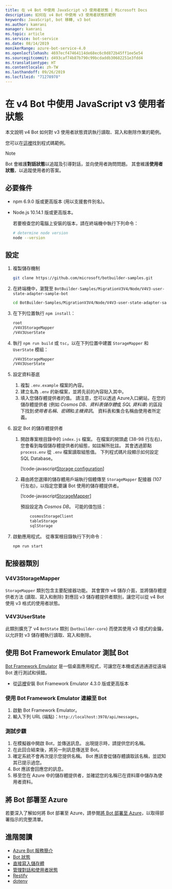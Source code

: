 ```yaml
---
title: 在 v4 Bot 中使用 JavaScript v3 使用者狀態 | Microsoft Docs
description: 如何在 v4 Bot 中使用 v3 使用者狀態的範例
keywords: JavaScript, bot 移轉, v3 bot
ms.author: kamrani
manager: kamrani
ms.topic: article
ms.service: bot-service
ms.date: 08/14/2019
monikerRange: azure-bot-service-4.0
ms.openlocfilehash: 4697ecf47464114de68ec6c0d872b45ff1ee5e54
ms.sourcegitcommit: d493caf74b87b790c99bcdaddb30682251e3fdd4
ms.translationtype: HT
ms.contentlocale: zh-TW
ms.lasthandoff: 09/26/2019
ms.locfileid: "71278978"
---
```

<!-- This article is on hold -->

# <a name="using-javascript-v3-user-state-in-a-v4-bot"></a>在 v4 Bot 中使用 JavaScript v3 使用者狀態

本文說明 v4 Bot 如何對 v3 使用者狀態資訊執行讀取、寫入和刪除作業的範例。

您可以在[這裡](https://github.com/microsoft/BotBuilder-Samples/tree/master/MigrationV3V4/Node/V4V3-user-state-adapter-sample-bot)找到程式碼範例。

> [!NOTE]
> Bot 會維護**對話狀態**以追蹤及引導對話，並向使用者詢問問題。 其會維護**使用者狀態**，以追蹤使用者的答案。

## <a name="prerequisites"></a>必要條件

- npm 6.9.0 版或更高版本 (用以支援套件別名)。

- Node.js 10.14.1 版或更高版本。

    若要檢查您的電腦上安裝的版本，請在終端機中執行下列命令：

    ```bash
    # determine node version
    node --version
    ```

## <a name="setup"></a>設定

1. 複製儲存機制

    ```bash
    git clone https://github.com/microsoft/botbuilder-samples.git
    ```

1. 在終端機中，瀏覽至 `BotBuilder-Samples/MigrationV3V4/Node/V4V3-user-state-adapter-sample-bot`

    ```bash
    cd BotBuilder-Samples/MigrationV3V4/Node/V4V3-user-state-adapter-sample-bot
    ```

1. 在下列位置執行 `npm install`：

    ```bash
    root
    /V4V3StorageMapper
    /V4V3UserState
    ```

1. 執行 ``npm run build`` 或 ``tsc``，以在下列位置中建置 `StorageMapper` 和 `UserState` 模組：

    ```bash
    /V4V3StorageMapper
    /V4V3UserState
    ```

1. 設定資料基底

    1. 複製 `.env.example` 檔案的內容。
    1. 建立名為 `.env` 的新檔案，並將先前的內容貼入其中。 
    1. 填入您儲存體提供者的值。
        請注意，您可以透過 Azure入口網站，在您的儲存體提供者 (例如 *Cosmos DB*、*資料表儲存體*或 *SQL 資料庫*) 的區段下找到*使用者名稱*、*密碼*和*主機資訊*。 資料表和集合名稱由使用者所定義。
  
1. 設定 Bot 的儲存體提供者

    1. 開啟專案根目錄中的 `index.js` 檔案。 在檔案的開頭處 (38-98 行左右)，您會看到每個儲存體提供者的組態，如註解所批註。 其會透過節點 `process.env` 從 `.env` 檔案讀取組態值。 下列程式碼片段顯示如何設定 SQL Database。

        [!code-javascript[Storage configuration](~/../botbuilder-samples/MigrationV3V4/Node/V4V3-user-state-adapter-sample-bot/index.js?range=77-92)]

    1. 藉由將您選擇的儲存體用戶端執行個體傳至 `StorageMapper` 配接器 (107 行左右)，以指定您要讓 Bot 使用的儲存體提供者。  

        [!code-javascript[StorageMapper](~/../botbuilder-samples/MigrationV3V4/Node/V4V3-user-state-adapter-sample-bot/index.js?range=105-107)]

        預設設定為 *Cosmos DB*。 可能的值包括：

        ```bash
            cosmosStorageClient
            tableStorage
            sqlStorage
        ```

1. 啟動應用程式。 從專案根目錄執行下列命令︰

    ```bash
    npm run start
    ```

## <a name="adapter-classes"></a>配接器類別

### <a name="v4v3storagemapper"></a>V4V3StorageMapper

`StorageMapper` 類別包含主要配接器功能。 其會實作 v4 儲存介面，並將儲存體提供者方法 (讀取、寫入和刪除) 對應回 v3 儲存體提供者類別，讓您可以從 v4 Bot 使用 v3 格式的使用者狀態。

### <a name="v4v3userstate"></a>V4V3UserState

此類別擴充了 v4 `BotState` 類別 (`botbuilder-core`) 而使其使用 v3 樣式的金鑰，以允許對 v3 儲存體執行讀取、寫入和刪除。

## <a name="testing-the-bot-using-bot-framework-emulator"></a>使用 Bot Framework Emulator 測試 Bot

[Bot Framework Emulator][5] 是一個桌面應用程式，可讓您在本機或透過通道從遠端 Bot 進行測試和偵錯。

- 從[這裡][6]安裝 Bot Framework Emulator 4.3.0 版或更高版本

### <a name="connect-to-the-bot-using-bot-framework-emulator"></a>使用 Bot Framework Emulator 連線至 Bot

1. 啟動 Bot Framework Emulator。
1. 輸入下列 URL (端點)：`http://localhost:3978/api/messages`。

### <a name="testing-steps"></a>測試步驟

1. 在模擬器中開啟 Bot，並傳送訊息。 出現提示時，請提供您的名稱。
1. 在此回合結束後，將另一則訊息傳送至 Bot。
1. 確定系統不會再次提示您提供名稱。 Bot 應該會從儲存體讀取該名稱，並認知其已提示過您。
1. Bot 應該會回應您的訊息。
1. 移至您在 Azure 中的儲存體提供者，並確認您的名稱已在資料庫中儲存為使用者資料。

## <a name="deploy-the-bot-to-azure"></a>將 Bot 部署至 Azure

若要深入了解如何將 Bot 部署至 Azure，請參閱[將 Bot 部署至 Azure][40]，以取得部署指示的完整清單。

## <a name="further-reading"></a>進階閱讀

- [Azure Bot 服務簡介][21]
- [Bot 狀態][7]
- [直接寫入儲存體][8]
- [管理對話和使用者狀態][9]
- [Restify][30]
- [dotenv][31]

[3]: https://aka.ms/botframework-emulator
[5]: https://github.com/microsoft/botframework-emulator
[6]: https://github.com/Microsoft/BotFramework-Emulator/releases
[7]: https://docs.microsoft.com/azure/bot-service/bot-builder-storage-concept
[8]: https://docs.microsoft.com/azure/bot-service/bot-builder-howto-v4-storage?tabs=javascript
[9]: https://docs.microsoft.com/azure/bot-service/bot-builder-howto-v4-state?tabs=javascript
[21]: https://docs.microsoft.com/azure/bot-service/bot-service-overview-introduction?view=azure-bot-service-4.0
[30]: https://www.npmjs.com/package/restify
[31]: https://www.npmjs.com/package/dotenv
[40]: https://aka.ms/azuredeployment
